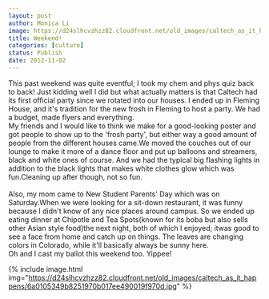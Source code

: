 ```yaml
---
layout: post
author: Monica Li
image: https://d24slhcvzhzz82.cloudfront.net/old_images/caltech_as_it_happens/6a0105349b8251970b017ee48ffdc4970d.jpg
title: Weekend! 
categories: [culture]
status: Publish
date: 2012-11-02
---
```


<div id="yiv2110319826yui_3_7_2_19_1351377432765_39">This past weekend was quite eventful; I took my chem and phys quiz back to back! Just kidding well I did but what actually matters is that Caltech had its first official party since we rotated into our houses. I ended up in Fleming House, and it's tradition for the new frosh in Fleming to host a party. We had a budget, made flyers and everything.

<div id="yiv2110319826yui_3_7_2_19_1351377432765_39">
My friends and I would like to think we make for a good-looking poster and got people to show up to the 'frosh party', but either way a good amount of people from the different houses came.We moved the couches out of our lounge to make it more of a dance floor and put up balloons and streamers, black and white ones of course. And we had the typical big flashing lights in addition to the black lights that makes white clothes glow which was fun.Cleaning up after though, not so fun.

<div id="yiv2110319826yui_3_7_2_19_1351377432765_39"><br id="yiv2110319826yui_3_7_2_19_1351377432765_70" />
<div id="yiv2110319826yui_3_7_2_19_1351377432765_39">Also, my mom came to New Student Parents' Day which was on Saturday.When we were looking for a sit-down restaurant, it was funny because I didn't know of any nice places around campus. So we ended up eating dinner at Chipotle and Tea Spots(known for its boba but also sells other Asian style food)the next night, both of which I enjoyed; itwas good to see a face from home and catch up on things. The leaves are changing colors in Colorado, while it'll basically always be sunny here.

<div id="yiv2110319826yui_3_7_2_19_1351377432765_39">Oh and I cast my ballot this weekend too. Yippee!


{% include image.html img="https://d24slhcvzhzz82.cloudfront.net/old_images/caltech_as_it_happens/6a0105349b8251970b017ee490019f970d.jpg" %}
